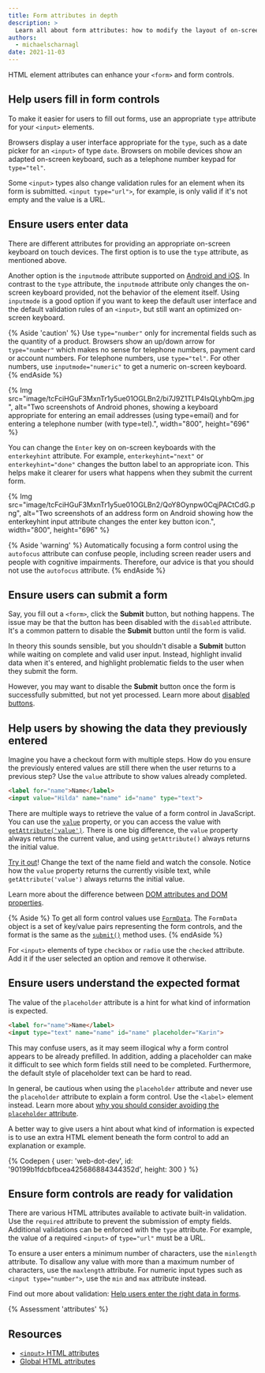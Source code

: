 ```yaml
---
title: Form attributes in depth
description: >
  Learn all about form attributes: how to modify the layout of on-screen keyboards, activate built-in validation, and more.
authors:
  - michaelscharnagl
date: 2021-11-03
---
```


HTML element attributes can enhance your `<form>` and form controls.

## Help users fill in form controls

To make it easier for users to fill out forms, 
use an appropriate `type` attribute for your `<input>` elements. 

Browsers display a user interface appropriate for the `type`, 
such as a date picker for an `<input>` of type `date`. 
Browsers on mobile devices show an adapted on-screen keyboard, 
such as a telephone number keypad for `type="tel"`.

Some `<input>` types also change validation rules for an element when its form is submitted. 
`<input type="url">`, for example, is only valid if it's not empty and the value is a URL.

## Ensure users enter data

There are different attributes for providing an appropriate on-screen keyboard on touch devices. 
The first option is to use the `type` attribute, as mentioned above. 

Another option is the `inputmode` attribute supported on 
[Android and iOS](https://caniuse.com/?search=inputmode). 
In contrast to the `type` attribute, the `inputmode` attribute only changes the on-screen keyboard 
provided, not the behavior of the element itself. Using `inputmode` is a good option if you want to 
keep the default user interface and the default validation rules of an `<input>`, but still want an 
optimized on-screen keyboard.

{% Aside 'caution' %}
Use `type="number"` only for incremental fields such as the quantity of a product. 
Browsers show an up/down arrow for `type="number"` which makes no sense for telephone numbers, 
payment card or account numbers. 
For telephone numbers, use `type="tel"`. For other numbers, use `inputmode="numeric"` to get a numeric on-screen keyboard.
{% endAside %}

{% Img src="image/tcFciHGuF3MxnTr1y5ue01OGLBn2/bi7J9Z1TLP4IsQLyhbQm.jpg",
alt="Two screenshots of Android phones, showing a keyboard appropriate for entering an email addresses (using type=email) and for entering a telephone number (with type=tel).", width="800", height="696" %}

You can change the `Enter` key on on-screen keyboards with the `enterkeyhint` attribute. 
For example, `enterkeyhint="next"` or `enterkeyhint="done"` changes the button label to an appropriate icon. 
This helps make it clearer for users what happens when they submit the current form.

{% Img src="image/tcFciHGuF3MxnTr1y5ue01OGLBn2/QoY8Oynpw0CqjPACtCdG.png",
alt="Two screenshots of an address form on Android showing how the enterkeyhint input attribute changes the enter key button icon.", width="800", height="696" %}

{% Aside 'warning' %}
Automatically focusing a form control using the `autofocus` attribute can confuse people, 
including screen reader users and people with cognitive impairments. Therefore, our advice is that you should not use the `autofocus` attribute.
{% endAside %}

## Ensure users can submit a form

Say, you fill out a `<form>`, click the **Submit** button, but nothing happens. 
The issue may be that the button has been disabled with the `disabled` attribute. 
It's a common pattern to disable the **Submit** button until the form is valid.

In theory this sounds sensible, but you shouldn't disable a **Submit** button while waiting on 
complete and valid user input. Instead, highlight invalid data when it's entered, and highlight 
problematic fields to the user when they submit the form. 

However, you may want to disable the **Submit** button once the form is successfully submitted, but 
not yet processed. Learn more about [disabled buttons](https://www.smashingmagazine.com/2021/08/frustrating-design-patterns-disabled-buttons/#when-disabled-buttons-and-states-work-well).

## Help users by showing the data they previously entered

Imagine you have a checkout form with multiple steps. 
How do you ensure the previously entered values are still there when the user returns to a previous step? 
Use the `value` attribute to show values already completed.

```html
<label for="name">Name</label>
<input value="Hilda" name="name" id="name" type="text">
```

There are multiple  ways to retrieve the value of a form control in JavaScript. 
You can use the 
[`value`](https://developer.mozilla.org/docs/Web/HTML/Element/input#attr-value) property, or you can access the value with 
[`getAttribute('value')`](https://developer.mozilla.org/docs/Web/API/Element/getAttribute). 
There is one big difference, 
the `value` property always returns the current value, 
and using `getAttribute()` always returns the initial value.

[Try it out](https://codepen.io/web-dot-dev/pen/20359edfc39a65c291c3c186a33ab0db?editors=0011)! 
Change the text of the name field and watch the console. 
Notice how the `value` property returns the currently visible text, 
while `getAttribute('value')` always returns the initial value.

Learn more about the difference between 
[DOM attributes and DOM properties](https://stackoverflow.com/questions/6003819/what-is-the-difference-between-properties-and-attributes-in-html/6004028#6004028).

{% Aside %}
To get all form control values use 
[`FormData`](https://developer.mozilla.org/docs/Web/API/FormData). 
The `FormData` object is a set of key/value pairs representing the form controls, 
and the format is the same as the 
[`submit()`](https://developer.mozilla.org/docs/Web/API/HTMLFormElement/submit) method uses.
{% endAside %}

For `<input>` elements of type `checkbox` or `radio` use the `checked` attribute. 
Add it if the user selected an option and remove it otherwise.

## Ensure users understand the expected format

The value of the `placeholder` attribute is a hint for what kind of information is expected. 

```html
<label for="name">Name</label>
<input type="text" name="name" id="name" placeholder="Karin">
```

This may confuse users, 
as it may seem illogical why a form control appears to be already prefilled. 
In addition, adding a placeholder can make it difficult to see which form fields still need to be completed. 
Furthermore, the default style of placeholder text can be hard to read.

In general, be cautious when using the `placeholder` attribute and never use the `placeholder` attribute to explain a form control. 
Use the `<label>` element instead. 
Learn more about 
[why you should consider avoiding the `placeholder` attribute](https://www.smashingmagazine.com/2018/06/placeholder-attribute/).

A better way to give users a hint about what kind of information is expected is to use an extra HTML element 
beneath the form control to add an explanation or example.

{% Codepen {
  user: 'web-dot-dev',
  id: '90199b1fdcbfbcea425686884344352d',
  height: 300
} %}

## Ensure form controls are ready for validation

There are various HTML attributes available to activate built-in validation. 
Use the `required` attribute to prevent the submission of empty fields. 
Additional validations can be enforced with the `type` attribute. 
For example, the value of a required `<input>` of `type="url"` must be a URL.

To ensure a user enters a minimum number of characters, 
use the `minlength` attribute. 
To disallow any value with more than a maximum number of characters, 
use the `maxlength` attribute. 
For numeric input types such as `<input type="number">`, use the `min` and `max` attribute instead.

Find out more about validation: [Help users enter the right data in forms](/learn/forms/validation/).

{% Assessment 'attributes' %}

## Resources

- [`<input>` HTML attributes](https://developer.mozilla.org/docs/Web/HTML/Element/input#attributes)
- [Global HTML attributes](https://developer.mozilla.org/docs/Web/HTML/Global_attributes)
